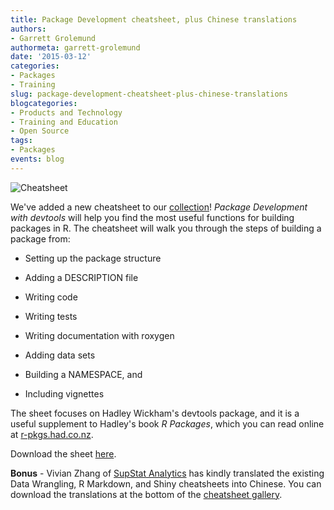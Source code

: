 ```yaml
---
title: Package Development cheatsheet, plus Chinese translations
authors: 
- Garrett Grolemund
authormeta: garrett-grolemund
date: '2015-03-12'
categories:
- Packages
- Training
slug: package-development-cheatsheet-plus-chinese-translations
blogcategories:
- Products and Technology
- Training and Education
- Open Source
tags:
- Packages
events: blog
---
```



![Cheatsheet](https://www.rstudio.com/wp-content/uploads/2015/03/devtools-cheatsheet.png)

We've added a new cheatsheet to our [collection](https://www.rstudio.com/resources/cheatsheets/)! _Package Development with devtools_ will help you find the most useful functions for building packages in R. The cheatsheet will walk you through the steps of building a package from:

  * Setting up the package structure

  * Adding a DESCRIPTION file

  * Writing code

  * Writing tests

  * Writing documentation with roxygen

  * Adding data sets

  * Building a NAMESPACE, and

  * Including vignettes

The sheet focuses on Hadley Wickham's devtools package, and it is a useful supplement to Hadley's book _R Packages_, which you can read online at [r-pkgs.had.co.nz](http://r-pkgs.had.co.nz).

Download the sheet [here](https://www.rstudio.com/resources/cheatsheets/).

**Bonus** - Vivian Zhang of [SupStat Analytics](http://supstat.com) has kindly translated the existing Data Wrangling, R Markdown, and Shiny cheatsheets into Chinese. You can download the translations at the bottom of the [cheatsheet gallery](https://www.rstudio.com/resources/cheatsheets/).

